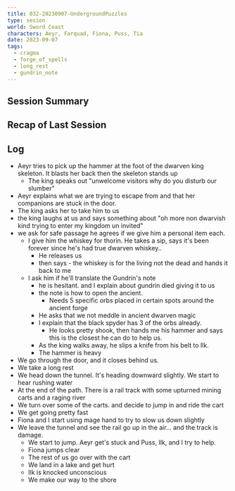 ```yaml
---
title: 032-20230907-UndergroundPuzzles
type: sesion
world: Sword Coast
characters: Aeyr, Farquad, Fiona, Puss, Tia
date: 2023-09-07
tags:
  - cragma
  - forge_of_spells
  - long_rest
  - gundrin_note
---
```


## Session Summary

## Recap of Last Session

## Log

- Aeyr tries to pick up the hammer at the foot of the dwarven king skeleton. It blasts her back then the skeleton stands up
	- The king speaks out "unwelcome visitors why do you disturb our slumber"
- Aeyr explains what we are trying to escape from and that her companions are stuck in the door. 
- The king asks her to take him to us
- the king laughs at us and says something about "oh more non dwarvish kind trying to enter my kingdom un invited"
- we ask for safe passage he agrees if we give him a personal item each.
	- I give him the whiskey for thorin. He takes a sip, says it's been forever since he's had true dwarven whiskey.. 
		- He releases us
		- then says - the whiskey is for the living not the dead and hands it back to me
	- I ask him if he'll translate the Gundrin's note
		- he is hesitant. and I explain about gundrin died giving it to us
		- the note is how to open the ancient.
			- Needs 5 specific orbs placed in certain spots around the ancient forge
		- He asks that we not meddle in ancient dwarven magic
		- I explain that the black spyder has 3 of the orbs already. 
			- He looks pretty shook, then hands me his hammer and says this is the closest he can do to help us.
		- As the king walks away, he slips a knife from his belt to Ilk.
		- The hammer is heavy
- We go through the door, and it closes behind us.
- We take a long rest
- We head down the tunnel. It's heading downward slightly. We start to hear rushing water
- At the end of the path. There is a rail track with some upturned mining carts and a raging river
- We turn over some of the carts. and decide to jump in and ride the cart
- We get going pretty fast
- Fiona and I start using mage hand to try to slow us down slightly
- We leave the tunnel and see the rail go up in the air... and the track is damage. 
	- We start to jump. Aeyr get's stuck and Puss, Ilk, and I try to help. 
	- Fiona jumps clear
	- The rest of us go over with the cart
	- We land in a lake and get hurt
	- Ilk is knocked unconscious
	- We make our way to the shore 
